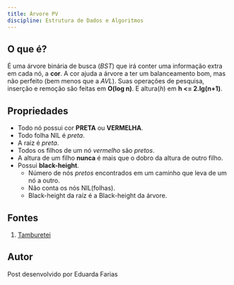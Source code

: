 ```yaml
---
title: Árvore PV
discipline: Estrutura de Dados e Algoritmos
---
```


## O que é?

É uma árvore binária de busca (*BST*) que irá conter uma informação extra em cada nó, a **cor**. A cor ajuda a árvore a ter um balanceamento bom, mas não perfeito (bem menos que a *AVL*). Suas operações de pesquisa, inserção e remoção são feitas em **O(log n)**. E altura(*h*) em **h <= 2.lg(n+1)**.

## Propriedades

- Todo nó possui cor **PRETA** ou **VERMELHA**.
- Todo folha NIL é *preta*.
- A raiz é *preta*.
- Todos os filhos de um nó *vermelho* são *pretos*.
- A altura de um filho **nunca** é mais que o dobro da altura de outro filho.
- Possui **black-height**.
    - Número de nós *pretos* encontrados em um caminho que leva de um nó a outro.
    - Não conta os nós NIL(folhas).
    - Black-height da raíz é a Black-height da árvore.

## Fontes 

1. <a href= "https://github.com/OpenDevUFCG/Tamburetei" target="_blank"> Tamburetei </a>

## Autor 

Post desenvolvido por Eduarda Farias